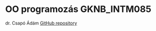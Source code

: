 # OO programozás GKNB_INTM085
 
 dr. Csapó Ádám [GitHub repository](https://github.com/csapoadam/oop-gyak-2022-osz)
